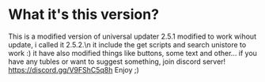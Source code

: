 # What it's this version?
This is a modified version of universal updater 2.5.1 modified to work wihout update, i called it 2.5.2.\n
it include the get scripts and search unistore to work :)
it have also modified things like buttons, some text and other...
if you have any tubles or want to suggest something, join discord server! https://discord.gg/V9FShC5q8h
Enjoy ;)
